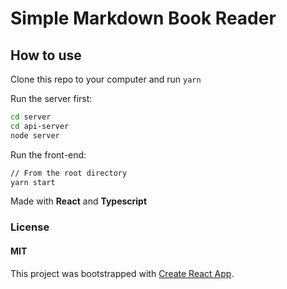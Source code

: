 # Simple Markdown Book Reader

## How to use
Clone this repo to your computer and run `yarn`

Run the server first:
```bash
cd server
cd api-server
node server
```

Run the front-end:
```bash
// From the root directory
yarn start
```

Made with **React** and **Typescript**

### License
#### MIT

This project was bootstrapped with [Create React App](https://github.com/facebookincubator/create-react-app).

